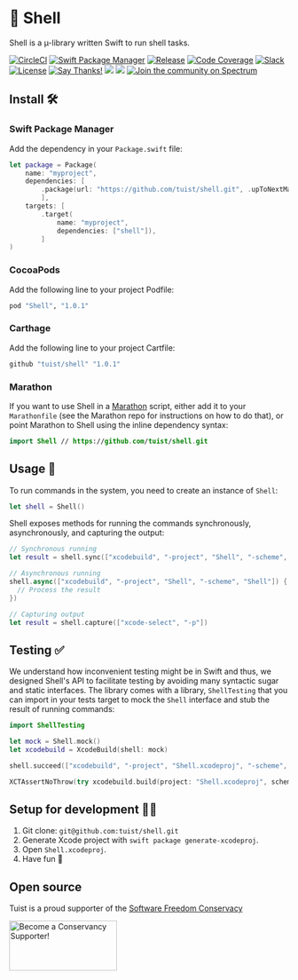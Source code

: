# 🧪 Shell

Shell is a µ-library written Swift to run shell tasks.

[![CircleCI](https://circleci.com/gh/tuist/shell.svg?style=svg)](https://circleci.com/gh/tuist/shell)
[![Swift Package Manager](https://img.shields.io/badge/swift%20package%20manager-compatible-brightgreen.svg)](https://swift.org/package-manager/)
[![Release](https://img.shields.io/github/release/tuist/shell.svg)](https://github.com/tuist/shell/releases)
[![Code Coverage](https://codecov.io/gh/tuist/shell/branch/master/graph/badge.svg)](https://codecov.io/gh/tuist/shell)
[![Slack](http://slack.tuist.io/badge.svg)](http://slack.tuist.io/)
[![License](https://img.shields.io/badge/License-MIT-yellow.svg)](https://github.com/tuist/shell/blob/master/LICENSE.md)
[![Say Thanks!](https://img.shields.io/badge/Say%20Thanks-!-1EAEDB.svg)](https://saythanks.io/to/pepibumur)
<img src="https://opencollective.com/tuistapp/tiers/backer/badge.svg?label=backer&color=brightgreen" />
<img src="https://opencollective.com/tuistapp/tiers/sponsor/badge.svg?label=sponsor&color=brightgreen" />
[![Join the community on Spectrum](https://withspectrum.github.io/badge/badge.svg)](https://spectrum.chat/tuist)

## Install 🛠

### Swift Package Manager

Add the dependency in your `Package.swift` file:

```swift
let package = Package(
    name: "myproject",
    dependencies: [
        .package(url: "https://github.com/tuist/shell.git", .upToNextMajor(from: "1.0.1")),
        ],
    targets: [
        .target(
            name: "myproject",
            dependencies: ["shell"]),
        ]
)
```

### CocoaPods

Add the following line to your project Podfile:

```ruby
pod "Shell", "1.0.1"
```

### Carthage

Add the following line to your project Cartfile:

```ruby
github "tuist/shell" "1.0.1"
```

### Marathon

If you want to use Shell in a [Marathon](https://github.com/johnsundell/marathon) script, either add it to your `Marathonfile` (see the Marathon repo for instructions on how to do that), or point Marathon to Shell using the inline dependency syntax:

```swift
import Shell // https://github.com/tuist/shell.git
```

## Usage 🚀

To run commands in the system, you need to create an instance of `Shell`:

```swift
let shell = Shell()
```

Shell exposes methods for running the commands synchronously, asynchronously, and capturing the output:

```swift
// Synchronous running
let result = shell.sync(["xcodebuild", "-project", "Shell", "-scheme", "Shell"])

// Asynchronous running
shell.async(["xcodebuild", "-project", "Shell", "-scheme", "Shell"]) { result in
  // Process the result
})

// Capturing output
let result = shell.capture(["xcode-select", "-p"])
```

## Testing ✅

We understand how inconvenient testing might be in Swift and thus, we designed Shell's API to facilitate testing by avoiding many syntactic sugar and static interfaces. The library comes with a library, `ShellTesting` that you can import in your tests target to mock the `Shell` interface and stub the result of running commands:

```swift
import ShellTesting

let mock = Shell.mock()
let xcodebuild = XcodeBuild(shell: mock)

shell.succeed(["xcodebuild", "-project", "Shell.xcodeproj", "-scheme", "Shell"])

XCTAssertNoThrow(try xcodebuild.build(project: "Shell.xcodeproj", scheme: "Shell"))
```

## Setup for development 👩‍💻

1.  Git clone: `git@github.com:tuist/shell.git`
2.  Generate Xcode project with `swift package generate-xcodeproj`.
3.  Open `Shell.xcodeproj`.
4.  Have fun 🤖

## Open source

Tuist is a proud supporter of the [Software Freedom Conservacy](https://sfconservancy.org/)

<a href="https://sfconservancy.org/supporter/"><img src="https://sfconservancy.org/img/supporter-badge.png" width="194" height="90" alt="Become a Conservancy Supporter!" border="0"/></a>
